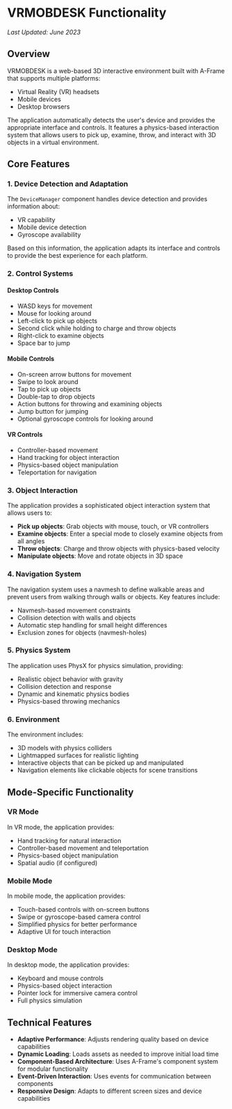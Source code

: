 # VRMOBDESK Functionality

*Last Updated: June 2023*

## Overview

VRMOBDESK is a web-based 3D interactive environment built with A-Frame that supports multiple platforms:
- Virtual Reality (VR) headsets
- Mobile devices
- Desktop browsers

The application automatically detects the user's device and provides the appropriate interface and controls. It features a physics-based interaction system that allows users to pick up, examine, throw, and interact with 3D objects in a virtual environment.

## Core Features

### 1. Device Detection and Adaptation

The `DeviceManager` component handles device detection and provides information about:
- VR capability
- Mobile device detection
- Gyroscope availability

Based on this information, the application adapts its interface and controls to provide the best experience for each platform.

### 2. Control Systems

#### Desktop Controls
- WASD keys for movement
- Mouse for looking around
- Left-click to pick up objects
- Second click while holding to charge and throw objects
- Right-click to examine objects
- Space bar to jump

#### Mobile Controls
- On-screen arrow buttons for movement
- Swipe to look around
- Tap to pick up objects
- Double-tap to drop objects
- Action buttons for throwing and examining objects
- Jump button for jumping
- Optional gyroscope controls for looking around

#### VR Controls
- Controller-based movement
- Hand tracking for object interaction
- Physics-based object manipulation
- Teleportation for navigation

### 3. Object Interaction

The application provides a sophisticated object interaction system that allows users to:

- **Pick up objects**: Grab objects with mouse, touch, or VR controllers
- **Examine objects**: Enter a special mode to closely examine objects from all angles
- **Throw objects**: Charge and throw objects with physics-based velocity
- **Manipulate objects**: Move and rotate objects in 3D space

### 4. Navigation System

The navigation system uses a navmesh to define walkable areas and prevent users from walking through walls or objects. Key features include:

- Navmesh-based movement constraints
- Collision detection with walls and objects
- Automatic step handling for small height differences
- Exclusion zones for objects (navmesh-holes)

### 5. Physics System

The application uses PhysX for physics simulation, providing:

- Realistic object behavior with gravity
- Collision detection and response
- Dynamic and kinematic physics bodies
- Physics-based throwing mechanics

### 6. Environment

The environment includes:

- 3D models with physics colliders
- Lightmapped surfaces for realistic lighting
- Interactive objects that can be picked up and manipulated
- Navigation elements like clickable objects for scene transitions

## Mode-Specific Functionality

### VR Mode

In VR mode, the application provides:
- Hand tracking for natural interaction
- Controller-based movement and teleportation
- Physics-based object manipulation
- Spatial audio (if configured)

### Mobile Mode

In mobile mode, the application provides:
- Touch-based controls with on-screen buttons
- Swipe or gyroscope-based camera control
- Simplified physics for better performance
- Adaptive UI for touch interaction

### Desktop Mode

In desktop mode, the application provides:
- Keyboard and mouse controls
- Physics-based object interaction
- Pointer lock for immersive camera control
- Full physics simulation

## Technical Features

- **Adaptive Performance**: Adjusts rendering quality based on device capabilities
- **Dynamic Loading**: Loads assets as needed to improve initial load time
- **Component-Based Architecture**: Uses A-Frame's component system for modular functionality
- **Event-Driven Interaction**: Uses events for communication between components
- **Responsive Design**: Adapts to different screen sizes and device capabilities
